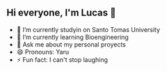 ## Hi everyone, I'm Lucas 👋

<!--
**Jean0Luca/Jean0Luca** is a ✨ _special_ ✨ repository because its `README.md` (this file) appears on your GitHub profile.

Here are some ideas to get you started:
-->
- 🔭 I’m currently studyin on Santo Tomas University
- 🌱 I’m currently learning Bioengineering
- 💬 Ask me about my personal proyects
- 😄 Pronouns: Yaru
- ⚡ Fun fact: I can't stop laughing

